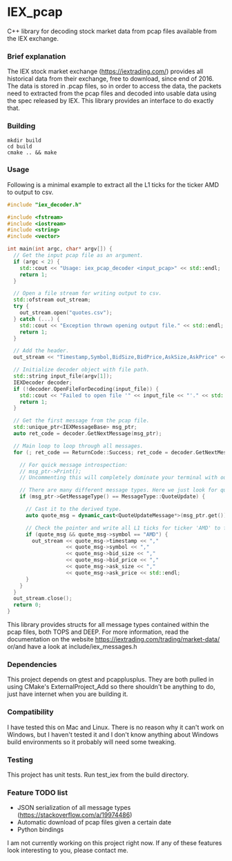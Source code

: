 # IEX_pcap
C++ library for decoding stock market data from pcap files available from the IEX exchange.

### Brief explanation

The IEX stock market exchange (https://iextrading.com/) provides all historical data from their exchange, free to download, since end of 2016. The data is stored in .pcap files, so in order to access the data, the packets need to extracted from the pcap files and decoded into usable data using the spec released by IEX.  This library provides an interface to do exactly that.

### Building

```
mkdir build
cd build
cmake .. && make
```

### Usage

Following is a minimal example to extract all the L1 ticks for the ticker AMD to output to csv.

``` c++
#include "iex_decoder.h"

#include <fstream>
#include <iostream>
#include <string>
#include <vector>

int main(int argc, char* argv[]) {
  // Get the input pcap file as an argument.
  if (argc < 2) {
    std::cout << "Usage: iex_pcap_decoder <input_pcap>" << std::endl;
    return 1;
  }

  // Open a file stream for writing output to csv.
  std::ofstream out_stream;
  try {
    out_stream.open("quotes.csv");
  } catch (...) {
    std::cout << "Exception thrown opening output file." << std::endl;
    return 1;
  }

  // Add the header.
  out_stream << "Timestamp,Symbol,BidSize,BidPrice,AskSize,AskPrice" << std::endl;

  // Initialize decoder object with file path.
  std::string input_file(argv[1]);
  IEXDecoder decoder;
  if (!decoder.OpenFileForDecoding(input_file)) {
    std::cout << "Failed to open file '" << input_file << "'." << std::endl;
    return 1;
  }

  // Get the first message from the pcap file.
  std::unique_ptr<IEXMessageBase> msg_ptr;
  auto ret_code = decoder.GetNextMessage(msg_ptr);

  // Main loop to loop through all messages.
  for (; ret_code == ReturnCode::Success; ret_code = decoder.GetNextMessage(msg_ptr)) {

    // For quick message introspection:
    // msg_ptr->Print();
    // Uncommenting this will completely dominate your terminal with output.

    // There are many different message types. Here we just look for quote update (L1 tick).
    if (msg_ptr->GetMessageType() == MessageType::QuoteUpdate) {

      // Cast it to the derived type.
      auto quote_msg = dynamic_cast<QuoteUpdateMessage*>(msg_ptr.get());

      // Check the pointer and write all L1 ticks for ticker 'AMD' to file.
      if (quote_msg && quote_msg->symbol == "AMD") {
        out_stream << quote_msg->timestamp << "," 
                   << quote_msg->symbol << "," 
                   << quote_msg->bid_size << ","
                   << quote_msg->bid_price << "," 
                   << quote_msg->ask_size << "," 
                   << quote_msg->ask_price << std::endl;
      }
    }
  }
  out_stream.close();
  return 0;
}
```

This library provides structs for all message types contained within the pcap files, both TOPS and DEEP.  For more information, read the documentation on the website https://iextrading.com/trading/market-data/ or/and have a look at include/iex_messages.h

### Dependencies
This project depends on gtest and pcapplusplus.  They are both pulled in using CMake's ExternalProject_Add so there shouldn't be anything to do, just have internet when you are building it.

### Compatibility

I have tested this on Mac and Linux.  There is no reason why it can't work on Windows, but I haven't tested it and I don't know anything about Windows build environments so it probably will need some tweaking.

### Testing

This project has unit tests.  Run test_iex from the build directory.

### Feature TODO list
- JSON serialization of all message types (https://stackoverflow.com/a/19974486)
- Automatic download of pcap files given a certain date
- Python bindings

I am not currently working on this project right now. If any of these features look interesting to you, please contact me.
